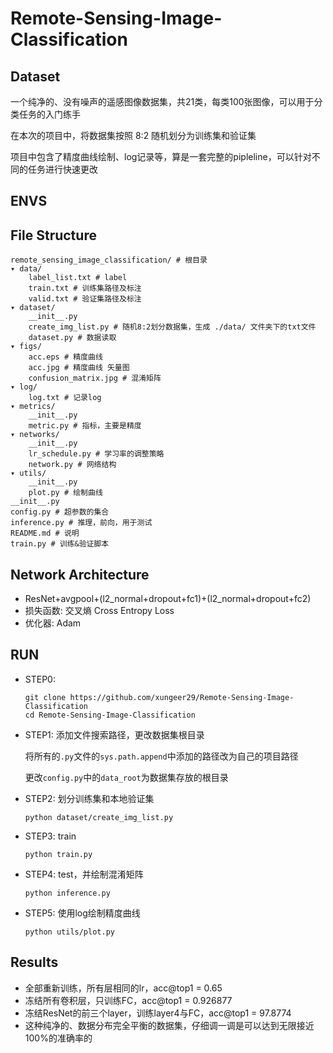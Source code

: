 # Remote-Sensing-Image-Classification
## Dataset
一个纯净的、没有噪声的遥感图像数据集，共21类，每类100张图像，可以用于分类任务的入门练手

在本次的项目中，将数据集按照 8:2 随机划分为训练集和验证集

项目中包含了精度曲线绘制、log记录等，算是一套完整的pipleline，可以针对不同的任务进行快速更改


## ENVS


## File Structure
```
remote_sensing_image_classification/ # 根目录
▾ data/
    label_list.txt # label
    train.txt # 训练集路径及标注
    valid.txt # 验证集路径及标注
▾ dataset/
    __init__.py
    create_img_list.py # 随机8:2划分数据集，生成 ./data/ 文件夹下的txt文件
    dataset.py # 数据读取
▾ figs/
    acc.eps # 精度曲线
    acc.jpg # 精度曲线 矢量图
    confusion_matrix.jpg # 混淆矩阵
▾ log/
    log.txt # 记录log
▾ metrics/
    __init__.py
    metric.py # 指标，主要是精度
▾ networks/
    __init__.py
    lr_schedule.py # 学习率的调整策略
    network.py # 网络结构
▾ utils/
    __init__.py
    plot.py # 绘制曲线
__init__.py 
config.py # 超参数的集合
inference.py # 推理，前向，用于测试
README.md # 说明
train.py # 训练&验证脚本
```
## Network Architecture
* ResNet+avgpool+(l2_normal+dropout+fc1)+(l2_normal+dropout+fc2)
* 损失函数: 交叉熵 Cross Entropy Loss
* 优化器: Adam

## RUN
* STEP0:
  ```
  git clone https://github.com/xungeer29/Remote-Sensing-Image-Classification
  cd Remote-Sensing-Image-Classification
  ```
* STEP1: 添加文件搜索路径，更改数据集根目录

  将所有的`.py`文件的`sys.path.append`中添加的路径改为自己的项目路径

  更改`config.py`中的`data_root`为数据集存放的根目录
* STEP2: 划分训练集和本地验证集
  ```
  python dataset/create_img_list.py
  ```
* STEP3: train
  ```
  python train.py
  ```
* STEP4: test，并绘制混淆矩阵
  ```
  python inference.py
  ```
* STEP5: 使用log绘制精度曲线
  ```
  python utils/plot.py
  ```


## Results
* 全部重新训练，所有层相同的lr，acc@top1 = 0.65
* 冻结所有卷积层，只训练FC，acc@top1 = 0.926877
* 冻结ResNet的前三个layer，训练layer4与FC，acc@top1 = 97.8774
* 这种纯净的、数据分布完全平衡的数据集，仔细调一调是可以达到无限接近100%的准确率的

